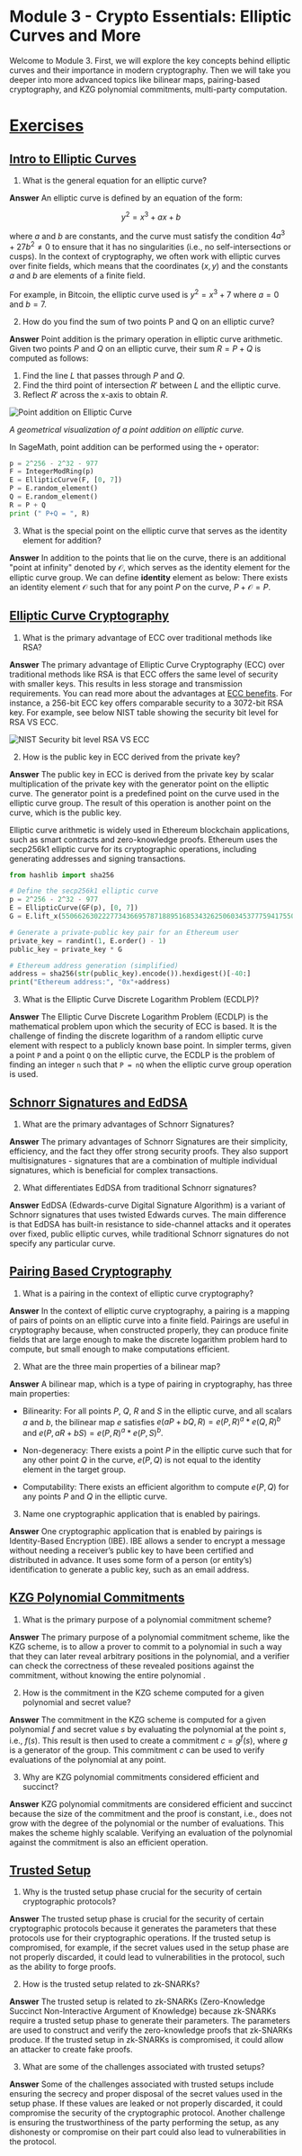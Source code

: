 # Module 3 - Crypto Essentials: Elliptic Curves and More

Welcome to Module 3. First, we will explore the key concepts behind elliptic curves and their importance in modern cryptography. Then we will take you deeper into more advanced topics like bilinear maps, pairing-based cryptography, and KZG polynomial commitments, multi-party computation.


# [Exercises](#exercises)

## [Intro to Elliptic Curves](#intro-to-elliptic-curves)

1. What is the general equation for an elliptic curve?

**Answer** An elliptic curve is defined by an equation of the form:

$$y^2 = x^3 + ax + b$$

where $a$ and $b$ are constants, and the curve must satisfy the condition $4a^3 + 27b^2 \neq 0$ to ensure that it has no singularities (i.e., no self-intersections or cusps). In the context of cryptography, we often work with elliptic curves over finite fields, which means that the coordinates $(x, y)$ and the constants $a$ and $b$ are elements of a finite field.

For example, in Bitcoin, the elliptic curve used is $y^2 = x^3 + 7$ where $a = 0$ and $b = 7$.


2. How do you find the sum of two points P and Q on an elliptic curve?

**Answer** Point addition is the primary operation in elliptic curve arithmetic. Given two points $P$ and $Q$ on an elliptic curve, their sum $R = P + Q$ is computed as follows:

1. Find the line $L$ that passes through $P$ and $Q$.
2. Find the third point of intersection $R'$ between $L$ and the elliptic curve.
3. Reflect $R'$ across the x-axis to obtain $R$.


![Point addition on Elliptic Curve ](https://raw.githubusercontent.com/thogiti/thogiti.github.io/master/content/images/20230509/point-addition-in-ECC.png)

*A geometrical visualization of a point addition on elliptic curve.*

In SageMath, point addition can be performed using the `+` operator:

```python
p = 2^256 - 2^32 - 977
F = IntegerModRing(p)
E = EllipticCurve(F, [0, 7])
P = E.random_element()
Q = E.random_element()
R = P + Q
print (" P+Q = ", R)
```

3. What is the special point on the elliptic curve that serves as the identity element for addition?

**Answer** In addition to the points that lie on the curve, there is an additional "point at infinity" denoted by $\mathcal{O}$, which serves as the identity element for the elliptic curve group. We can define **identity** element as below:
There exists an identity element $\mathcal{O}$ such that for any point $P$ on the curve, $P + \mathcal{O} = P$.


## [Elliptic Curve Cryptography](#elliptic-curve-cryptography)

1. What is the primary advantage of ECC over traditional methods like RSA?

**Answer** The primary advantage of Elliptic Curve Cryptography (ECC) over traditional methods like RSA is that ECC offers the same level of security with smaller keys. This results in less storage and transmission requirements. You can read more about the advantages at [ECC benefits](https://thogiti.github.io/mastering-elliptic-curve-arithmetic-a-comprehensive-guide-with-sagemath-examples/#the-power-of-elliptic-curve-cryptography-ecc). For instance, a 256-bit ECC key offers comparable security to a 3072-bit RSA key. For example, see below NIST table showing the security bit level for RSA VS ECC.

![NIST Security bit level RSA VS ECC](#images/NIST-Security-bit-level-RSA-VS-ECC.png)


2. How is the public key in ECC derived from the private key?

**Answer** The public key in ECC is derived from the private key by scalar multiplication of the private key with the generator point on the elliptic curve. The generator point is a predefined point on the curve used in the elliptic curve group. The result of this operation is another point on the curve, which is the public key.


Elliptic curve arithmetic is widely used in Ethereum blockchain applications, such as smart contracts and zero-knowledge proofs. Ethereum uses the secp256k1 elliptic curve for its cryptographic operations, including generating addresses and signing transactions.

```python
from hashlib import sha256

# Define the secp256k1 elliptic curve
p = 2^256 - 2^32 - 977
E = EllipticCurve(GF(p), [0, 7])
G = E.lift_x(55066263022277343669578718895168534326250603453777594175500187360389116729240)

# Generate a private-public key pair for an Ethereum user
private_key = randint(1, E.order() - 1)
public_key = private_key * G

# Ethereum address generation (simplified)
address = sha256(str(public_key).encode()).hexdigest()[-40:]
print("Ethereum address:", "0x"+address)

```


3. What is the Elliptic Curve Discrete Logarithm Problem (ECDLP)?

**Answer** The Elliptic Curve Discrete Logarithm Problem (ECDLP) is the mathematical problem upon which the security of ECC is based. It is the challenge of finding the discrete logarithm of a random elliptic curve element with respect to a publicly known base point. In simpler terms, given a point `P` and a point `Q` on the elliptic curve, the ECDLP is the problem of finding an integer `n` such that `P = nQ` when the elliptic curve group operation is used.


## [Schnorr Signatures and EdDSA](#schnorr-signatures-and-eddsa)

1. What are the primary advantages of Schnorr Signatures?

**Answer** The primary advantages of Schnorr Signatures are their simplicity, efficiency, and the fact they offer strong security proofs. They also support multisignatures - signatures that are a combination of multiple individual signatures, which is beneficial for complex transactions.


2. What differentiates EdDSA from traditional Schnorr signatures?

**Answer** EdDSA (Edwards-curve Digital Signature Algorithm) is a variant of Schnorr signatures that uses twisted Edwards curves. The main difference is that EdDSA has built-in resistance to side-channel attacks and it operates over fixed, public elliptic curves, while traditional Schnorr signatures do not specify any particular curve.


## [Pairing Based Cryptography](#pairing-based-cryptography)

1. What is a pairing in the context of elliptic curve cryptography?

**Answer** In the context of elliptic curve cryptography, a pairing is a mapping of pairs of points on an elliptic curve into a finite field. Pairings are useful in cryptography because, when constructed properly, they can produce finite fields that are large enough to make the discrete logarithm problem hard to compute, but small enough to make computations efficient.

2. What are the three main properties of a bilinear map?

**Answer** A bilinear map, which is a type of pairing in cryptography, has three main properties:

- Bilinearity: For all points $P$, $Q$, $R$ and $S$ in the elliptic curve, and all scalars $a$ and $b$, the bilinear map $e$ satisfies $e(aP + bQ, R) = e(P, R)^a * e(Q, R)^b$ and $e(P, aR + bS) = e(P, R)^a * e(P, S)^b$.

- Non-degeneracy: There exists a point $P$ in the elliptic curve such that for any other point $Q$ in the curve, $e(P, Q)$ is not equal to the identity element in the target group.

- Computability: There exists an efficient algorithm to compute $e(P, Q)$ for any points $P$ and $Q$ in the elliptic curve.

3. Name one cryptographic application that is enabled by pairings.

**Answer** One cryptographic application that is enabled by pairings is Identity-Based Encryption (IBE). IBE allows a sender to encrypt a message without needing a receiver’s public key to have been certified and distributed in advance. It uses some form of a person (or entity’s) identification to generate a public key, such as an email address. 


## [KZG Polynomial Commitments](#kzg-polynomial-commitments)

1. What is the primary purpose of a polynomial commitment scheme?

**Answer** The primary purpose of a polynomial commitment scheme, like the KZG scheme, is to allow a prover to commit to a polynomial in such a way that they can later reveal arbitrary positions in the polynomial, and a verifier can check the correctness of these revealed positions against the commitment, without knowing the entire polynomial .

2. How is the commitment in the KZG scheme computed for a given polynomial and secret value?

**Answer** The commitment in the KZG scheme is computed for a given polynomial $f$ and secret value $s$ by evaluating the polynomial at the point $s$, i.e., $f(s)$. This result is then used to create a commitment $c = g^f(s)$, where $g$ is a generator of the group. This commitment $c$ can be used to verify evaluations of the polynomial at any point.

3. Why are KZG polynomial commitments considered efficient and succinct?

**Answer** KZG polynomial commitments are considered efficient and succinct because the size of the commitment and the proof is constant, i.e., does not grow with the degree of the polynomial or the number of evaluations. This makes the scheme highly scalable. Verifying an evaluation of the polynomial against the commitment is also an efficient operation. 


## [Trusted Setup](#trusted-setup)

1. Why is the trusted setup phase crucial for the security of certain cryptographic protocols?

**Answer** The trusted setup phase is crucial for the security of certain cryptographic protocols because it generates the parameters that these protocols use for their cryptographic operations. If the trusted setup is compromised, for example, if the secret values used in the setup phase are not properly discarded, it could lead to vulnerabilities in the protocol, such as the ability to forge proofs. 

2. How is the trusted setup related to zk-SNARKs?

**Answer** The trusted setup is related to zk-SNARKs (Zero-Knowledge Succinct Non-Interactive Argument of Knowledge) because zk-SNARKs require a trusted setup phase to generate their parameters. The parameters are used to construct and verify the zero-knowledge proofs that zk-SNARKs produce. If the trusted setup in zk-SNARKs is compromised, it could allow an attacker to create fake proofs.

3. What are some of the challenges associated with trusted setups?

**Answer** Some of the challenges associated with trusted setups include ensuring the secrecy and proper disposal of the secret values used in the setup phase. If these values are leaked or not properly discarded, it could compromise the security of the cryptographic protocol. Another challenge is ensuring the trustworthiness of the party performing the setup, as any dishonesty or compromise on their part could also lead to vulnerabilities in the protocol.
